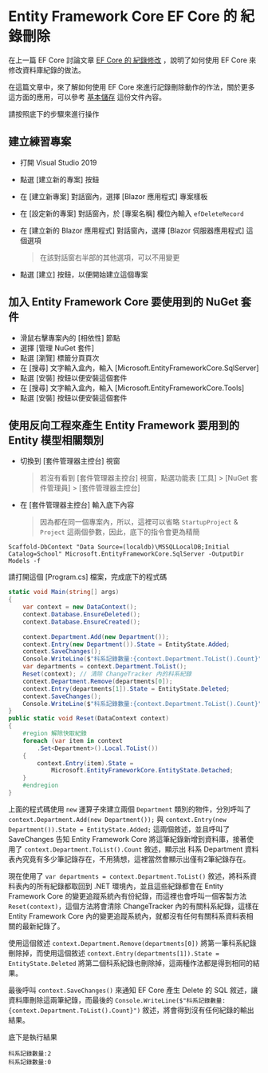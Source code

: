 # Entity Framework Core EF Core 的 紀錄刪除

在上一篇 EF Core 討論文章 [EF Core 的 紀錄修改](https://csharpkh.blogspot.com/2020/10/Entity-Framework-Core-Update-Modified-Save-Changes-EntityState-State.html) ，說明了如何使用 EF Core 來修改資料庫紀錄的做法。

在這篇文章中，來了解如何使用 EF Core 來進行記錄刪除動作的作法，關於更多這方面的應用，可以參考 [基本儲存](https://docs.microsoft.com/zh-tw/ef/core/saving/basic/?WT.mc_id=DT-MVP-5002220) 這份文件內容。

請按照底下的步驟來進行操作

## 建立練習專案

* 打開 Visual Studio 2019
* 點選 [建立新的專案] 按鈕
* 在 [建立新專案] 對話窗內，選擇 [Blazor 應用程式] 專案樣板
* 在 [設定新的專案] 對話窗內，於 [專案名稱] 欄位內輸入 `efDeleteRecord`
* 在 [建立新的 Blazor 應用程式] 對話窗內，選擇 [Blazor 伺服器應用程式] 這個選項

  > 在該對話窗右半部的其他選項，可以不用變更

* 點選 [建立] 按鈕，以便開始建立這個專案

## 加入 Entity Framework Core 要使用到的 NuGet 套件

* 滑鼠右擊專案內的 [相依性] 節點
* 選擇 [管理 NuGet 套件]
* 點選 [瀏覽] 標籤分頁頁次
* 在 [搜尋] 文字輸入盒內，輸入 [Microsoft.EntityFrameworkCore.SqlServer]
* 點選 [安裝] 按鈕以便安裝這個套件
* 在 [搜尋] 文字輸入盒內，輸入 [Microsoft.EntityFrameworkCore.Tools]
* 點選 [安裝] 按鈕以便安裝這個套件

## 使用反向工程來產生 Entity Framework 要用到的 Entity 模型相關類別

* 切換到 [套件管理器主控台] 視窗

  > 若沒有看到 [套件管理器主控台] 視窗，點選功能表 [工具] > [NuGet 套件管理員] > [套件管理器主控台]

* 在 [套件管理器主控台] 輸入底下內容

  > 因為都在同一個專案內，所以，這裡可以省略 `StartupProject` & `Project` 這兩個參數，因此，底下的指令會更為精簡

```
Scaffold-DbContext "Data Source=(localdb)\MSSQLLocalDB;Initial Catalog=School" Microsoft.EntityFrameworkCore.SqlServer -OutputDir Models -f
```

請打開這個 [Program.cs] 檔案，完成底下的程式碼

```csharp
static void Main(string[] args)
{
    var context = new DataContext();
    context.Database.EnsureDeleted();
    context.Database.EnsureCreated();
 
    context.Department.Add(new Department());
    context.Entry(new Department()).State = EntityState.Added;
    context.SaveChanges();
    Console.WriteLine($"科系記錄數量:{context.Department.ToList().Count}");
    var departments = context.Department.ToList();
    Reset(context); // 清除 ChangeTracker 內的科系紀錄
    context.Department.Remove(departments[0]);
    context.Entry(departments[1]).State = EntityState.Deleted;
    context.SaveChanges();
    Console.WriteLine($"科系記錄數量:{context.Department.ToList().Count}");
}
public static void Reset(DataContext context)
{
    #region 解除快取紀錄
    foreach (var item in context
        .Set<Department>().Local.ToList())
    {
        context.Entry(item).State = 
            Microsoft.EntityFrameworkCore.EntityState.Detached;
    }
    #endregion
}
```

上面的程式碼使用 `new` 運算子來建立兩個 `Department` 類別的物件，分別呼叫了 `context.Department.Add(new Department());` 與 `context.Entry(new Department()).State = EntityState.Added;` 這兩個敘述，並且呼叫了 SaveChanges 告知 Entity Framework Core 將這筆紀錄新增到資料庫，接著使用了 `context.Department.ToList().Count` 敘述，顯示出 科系 Department 資料表內究竟有多少筆記錄存在，不用猜想，這裡當然會顯示出僅有2筆紀錄存在。

現在使用了 `var departments = context.Department.ToList()` 敘述，將科系資料表內的所有紀錄都取回到 .NET 環境內，並且這些紀錄都會在 Entity Framework Core 的變更追蹤系統內有份紀錄，而這裡也會呼叫一個客製方法 `Reset(context)`，這個方法將會清除 ChangeTracker 內的有關科系紀錄，這樣在 Entity Framework Core 內的變更追蹤系統內，就都沒有任何有關科系資料表相關的最新紀錄了。

使用這個敘述 `context.Department.Remove(departments[0])` 將第一筆科系紀錄刪除掉，而使用這個敘述 `context.Entry(departments[1]).State = EntityState.Deleted` 將第二個科系紀錄也刪除掉，這兩種作法都是得到相同的結果。


最後呼叫 `context.SaveChanges()` 來通知 EF Core 產生 Delete 的 SQL 敘述，讓資料庫刪除這兩筆紀錄，而最後的 `Console.WriteLine($"科系記錄數量:{context.Department.ToList().Count}")` 敘述，將會得到沒有任何紀錄的輸出結果。

底下是執行結果

```
科系記錄數量:2
科系記錄數量:0

```


